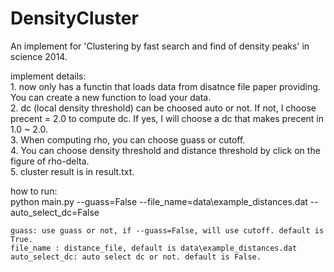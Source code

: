 # DensityCluster
An implement for 'Clustering by fast search and find of density peaks' in science 2014.

implement details:  
	1. now only has a functin that loads data from disatnce file paper providing. You can create a new function to load your data.   
	2. dc (local density threshold) can be choosed auto or not. If not, I choose precent = 2.0 to compute dc. If yes, I will choose a dc that makes precent in 1.0 ~ 2.0.  
	3. When computing rho, you can choose guass or cutoff.  
	4. You can choose density threshold and distance threshold by click on the figure of rho-delta.  
	5. cluster result is in result.txt.  

how to run:  
	python main.py --guass=False --file_name=data\example_distances.dat --auto_select_dc=False  

	guass: use guass or not, if --guass=False, will use cutoff. default is True.
	file_name : distance_file, default is data\example_distances.dat
	auto_select_dc: auto select dc or not. default is False.
